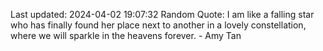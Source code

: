 Last updated: 2024-04-02 19:07:32
Random Quote: I am like a falling star who has finally found her place next to another in a lovely constellation, where we will sparkle in the heavens forever. - Amy Tan